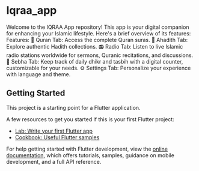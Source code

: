 # Iqraa_app
Welcome to the IQRAA App repository! This app is your digital companion for enhancing your Islamic lifestyle. Here's a brief overview of its features:
Features:
📖 Quran Tab: Access the complete Quran suras.
📜 Ahadith Tab: Explore authentic Hadith collections.
📻 Radio Tab: Listen to live Islamic radio stations worldwide for sermons, Quranic recitations, and discussions.
💬 Sebha Tab: Keep track of daily dhikr and tasbih with a digital counter, customizable for your needs.
⚙️ Settings Tab: Personalize your experience with language and theme.

## Getting Started

This project is a starting point for a Flutter application.

A few resources to get you started if this is your first Flutter project:

- [Lab: Write your first Flutter app](https://docs.flutter.dev/get-started/codelab)
- [Cookbook: Useful Flutter samples](https://docs.flutter.dev/cookbook)

For help getting started with Flutter development, view the
[online documentation](https://docs.flutter.dev/), which offers tutorials,
samples, guidance on mobile development, and a full API reference.
